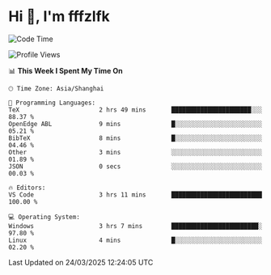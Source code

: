 # Hi 👋, I'm fffzlfk

<!--START_SECTION:waka-->
![Code Time](http://img.shields.io/badge/Code%20Time-1%2C293%20hrs%2050%20mins-blue)

![Profile Views](http://img.shields.io/badge/Profile%20Views-0-blue)

📊 **This Week I Spent My Time On** 

```text
🕑︎ Time Zone: Asia/Shanghai

💬 Programming Languages: 
TeX                      2 hrs 49 mins       ██████████████████████░░░   88.37 % 
OpenEdge ABL             9 mins              █░░░░░░░░░░░░░░░░░░░░░░░░   05.21 % 
BibTeX                   8 mins              █░░░░░░░░░░░░░░░░░░░░░░░░   04.46 % 
Other                    3 mins              ░░░░░░░░░░░░░░░░░░░░░░░░░   01.89 % 
JSON                     0 secs              ░░░░░░░░░░░░░░░░░░░░░░░░░   00.03 % 

🔥 Editors: 
VS Code                  3 hrs 11 mins       █████████████████████████   100.00 % 

💻 Operating System: 
Windows                  3 hrs 7 mins        ████████████████████████░   97.80 % 
Linux                    4 mins              █░░░░░░░░░░░░░░░░░░░░░░░░   02.20 % 
```


 Last Updated on 24/03/2025 12:24:05 UTC
<!--END_SECTION:waka-->
